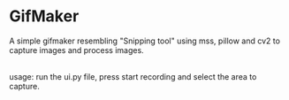 # GifMaker
A simple gifmaker resembling "Snipping tool" using mss, pillow and cv2 to capture images and process images.

<br/>
usage:
run the ui.py file, press start recording and select the area to capture.
